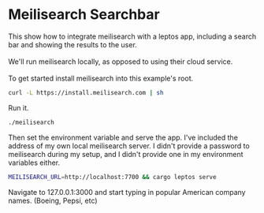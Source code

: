 # Meilisearch Searchbar

This show how to integrate meilisearch with a leptos app, including a search bar and showing the results to the user.
<br><br>
We'll run meilisearch locally, as opposed to using their cloud service.
<br><br>
To get started install meilisearch into this example's root.

```sh
curl -L https://install.meilisearch.com | sh
```

Run it.

```sh
./meilisearch
```

Then set the environment variable and serve the app. I've included the address of my own local meilisearch server.
I didn't provide a password to meilisearch during my setup, and I didn't provide one in my environment variables either.
```sh
MEILISEARCH_URL=http://localhost:7700 && cargo leptos serve
```

Navigate to 127.0.0.1:3000 and start typing in popular American company names. (Boeing, Pepsi, etc)

